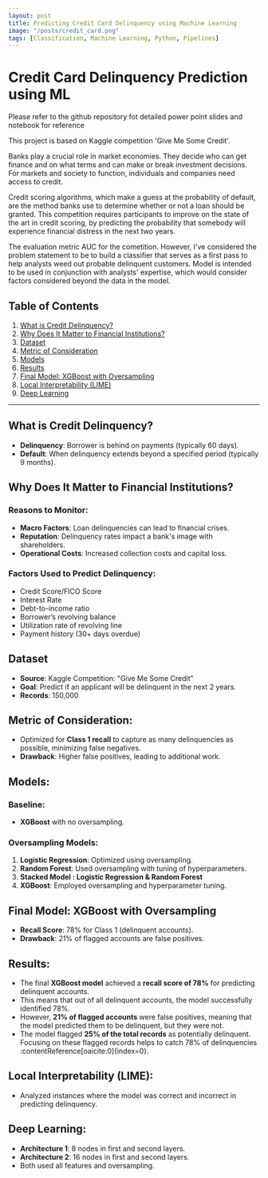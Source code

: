 ```yaml
---
layout: post
title: Predicting Credit Card Delinquency using Machine Learning
image: "/posts/credit_card.png"
tags: [Classification, Machine Learning, Python, Pipelines]
---
```


# Credit Card Delinquency Prediction using ML


Please refer to the github repository fot detailed power point slides and notebook for reference

This project is based on Kaggle competition 'Give Me Some Credit'.

Banks play a crucial role in market economies. They decide who can get finance and on what terms and can make or break investment decisions. For markets and society to function, individuals and companies need access to credit. 

Credit scoring algorithms, which make a guess at the probability of default, are the method banks use to determine whether or not a loan should be granted. This competition requires participants to improve on the state of the art in credit scoring, by predicting the probability that somebody will experience financial distress in the next two years.

The evaluation metric AUC for the cometition. However, I've considered the problem statement to be to build a classifier that serves as a first pass to help analysts weed out probable delinquent customers. Model is intended to be used in conjunction with analysts' expertise, which would consider factors considered beyond the data in the model.

## Table of Contents
1. [What is Credit Delinquency?](#what-is-credit-delinquency)
2. [Why Does It Matter to Financial Institutions?](#why-does-it-matter-to-financial-institutions)
3. [Dataset](#dataset)
4. [Metric of Consideration](#metric-of-consideration)
5. [Models](#models)
6. [Results](#results)
7. [Final Model: XGBoost with Oversampling](#final-model-xgboost-with-oversampling)
8. [Local Interpretability (LIME)](#local-interpretability-lime)
9. [Deep Learning](#deep-learning)

---

## <a id="what-is-credit-delinquency"></a>What is Credit Delinquency?
- **Delinquency**: Borrower is behind on payments (typically 60 days).
- **Default**: When delinquency extends beyond a specified period (typically 9 months).

## <a id="why-does-it-matter-to-financial-institutions"></a>Why Does It Matter to Financial Institutions?
### Reasons to Monitor:
- **Macro Factors**: Loan delinquencies can lead to financial crises.
- **Reputation**: Delinquency rates impact a bank's image with shareholders.
- **Operational Costs**: Increased collection costs and capital loss.

### Factors Used to Predict Delinquency:
- Credit Score/FICO Score
- Interest Rate
- Debt-to-income ratio
- Borrower’s revolving balance
- Utilization rate of revolving line
- Payment history (30+ days overdue)

## <a id="dataset"></a>Dataset
- **Source**: Kaggle Competition: "Give Me Some Credit"
- **Goal**: Predict if an applicant will be delinquent in the next 2 years.
- **Records**: 150,000
  

## <a id="metric-of-consideration"></a>Metric of Consideration:
- Optimized for **Class 1 recall** to capture as many delinquencies as possible, minimizing false negatives.
- **Drawback**: Higher false positives, leading to additional work.

## <a id="models"></a>Models:
### Baseline:
- **XGBoost** with no oversampling.

### Oversampling Models:
1. **Logistic Regression**: Optimized using oversampling.
2. **Random Forest**: Used oversampling with tuning of hyperparameters.
3. **Stacked Model : Logistic Regression & Random Forest**
4. **XGBoost**: Employed oversampling and hyperparameter tuning.

## <a id="final-model-xgboost-with-oversampling"></a>Final Model: XGBoost with Oversampling
- **Recall Score**: 78% for Class 1 (delinquent accounts).
- **Drawback**: 21% of flagged accounts are false positives.

## <a id="results"></a>Results:
- The final **XGBoost model** achieved a **recall score of 78%** for predicting delinquent accounts.
- This means that out of all delinquent accounts, the model successfully identified 78%.
- However, **21% of flagged accounts** were false positives, meaning that the model predicted them to be delinquent, but they were not.
- The model flagged **25% of the total records** as potentially delinquent. Focusing on these flagged records helps to catch 78% of delinquencies&#8203;:contentReference[oaicite:0]{index=0}.

## <a id="local-interpretability-lime"></a>Local Interpretability (LIME):
- Analyzed instances where the model was correct and incorrect in predicting delinquency.

## <a id="deep-learning"></a>Deep Learning:
- **Architecture 1**: 8 nodes in first and second layers.
- **Architecture 2**: 16 nodes in first and second layers.
- Both used all features and oversampling.
